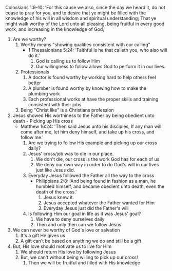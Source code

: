 Colossians 1:9-10: 'For this cause we also, since the day we heard it, do not cease to pray for you, and to desire that ye might be filled with the knowledge of his will in all wisdom and spiritual understanding; That ye might walk worthy of the Lord unto all pleasing, being fruitful in every good work, and increasing in the knowledge of God;'

1. Are we worthy?
    1. Worthy means "showing qualities consistent with our calling"
        - 1 Thessalonians 5:24: 'Faithful is he that calleth you, who also will do it.' 
            1. God is calling us to follow Him
            2. Our willingness to follow allows God to perform it in our lives.
    2. Professionals
        1. A doctor is found worthy by working hard to help others feel better
        2. A plumber is found worthy by knowing how to make the plumbing work
        3. Each professional works at have the proper skills and training consistent with their jobs
    3. Being "Christ like" is a Christians profession
2. Jesus showed His worthiness to the Father by being obedient unto death - Picking up His cross
    - Matthew 16:24: 'Then said Jesus unto his disciples, If any man will come after me, let him deny himself, and take up his cross, and follow me.'
        1. Are we trying to follow His example and picking up our cross daily?
        2. Jesus' cross/job was to die in our place.
            1. We don't die, our cross is the work God has for each of us.
            2. We deny our own way in order to do God's will in our lives just like Jesus did.
        3. Everyday Jesus followed the Father all the way to the cross
	          - Philippians 2:8: 'And being found in fashion as a man, he humbled himself, and became obedient unto death, even the death of the cross.' 
                1. Jesus knew it.
                2. Jesus accepted whatever the Father wanted for Him
                3. Everyday Jesus just did the Father's will
        4. Is following Him our goal in life as it was Jesus' goal?
            1. We have to deny ourselves daily
            2. Then and only then can we follow Jesus
3. We can never be worthy of God's love or salvation
    1. It's a gift He gives us
    2. A gift can't be based on anything we do and still be a gift
4. But, His love should motivate us to live for Him 
    1. We should return His love by following Jesus
    2. But, we can't without being willing to pick up our cross!
        1. Then we will be fruitful and filled with His knowledge